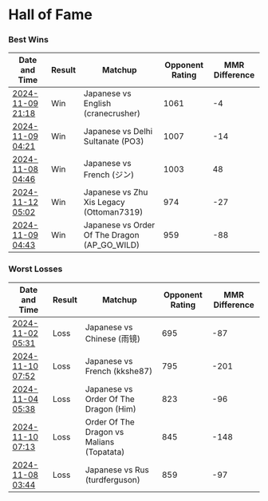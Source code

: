 # Hall of Fame

### Best Wins

| Date and Time | Result | Matchup | Opponent Rating | MMR Difference |
|---------------|--------|---------|-----------------|----------------|
| [2024-11-09 21:18](https://www.youtube.com/watch?v=DwamIqDsQHs&t=2199) | Win | Japanese vs English (cranecrusher) | 1061 | -4 |
| [2024-11-09 04:21](https://www.youtube.com/watch?v=wBxD7FVHAbw&t=182) | Win | Japanese vs Delhi Sultanate (PO3) | 1007 | -14 |
| [2024-11-08 04:46](https://www.youtube.com/watch?v=qzIirHPvALA&t=3974) | Win | Japanese vs French (ジン) | 1003 | 48 |
| [2024-11-12 05:02](https://www.youtube.com/watch?v=z-lBl59OYSc&t=11046) | Win | Japanese vs Zhu Xis Legacy (Ottoman7319) | 974 | -27 |
| [2024-11-09 04:43](https://www.youtube.com/watch?v=wBxD7FVHAbw&t=1491) | Win | Japanese vs Order Of The Dragon (AP_GO_WILD) | 959 | -88 |

### Worst Losses

| Date and Time | Result | Matchup | Opponent Rating | MMR Difference |
|---------------|--------|---------|-----------------|----------------|
| [2024-11-02 05:31](https://www.youtube.com/watch?v=3QltjCrGKHk&t=10368) | Loss | Japanese vs Chinese (雨镜) | 695 | -87 |
| [2024-11-10 07:52](https://www.youtube.com/watch?v=dp_mQIZl8dw&t=9237) | Loss | Japanese vs French (kkshe87) | 795 | -201 |
| [2024-11-04 05:38](https://www.youtube.com/watch?v=Ps_MbSOvSn0&t=7745) | Loss | Japanese vs Order Of The Dragon (Him) | 823 | -96 |
| [2024-11-10 07:13](https://www.youtube.com/watch?v=dp_mQIZl8dw&t=6888) | Loss | Order Of The Dragon vs Malians (Topatata) | 845 | -148 |
| [2024-11-08 03:44](https://www.youtube.com/watch?v=qzIirHPvALA&t=210) | Loss | Japanese vs Rus (turdferguson) | 859 | -97 |